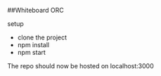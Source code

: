 ##Whiteboard ORC

setup
- clone the project
- npm install
- npm start

The repo should now be hosted on localhost:3000
